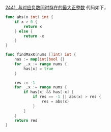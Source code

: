 [2441. 与对应负数同时存在的最大正整数](https://leetcode.cn/problems/largest-positive-integer-that-exists-with-its-negative/description/)
代码如下，
```go
func abs(x int) int {
    if x > 0 {
        return x
    } else {
        return -x 
    }
}

func findMaxK(nums []int) int {
    has := map[int]bool {}
    for _,x := range nums {
        has[x] = true 
    }

    res := -1
    for _,x := range nums {
        if has[x] && has[-x] {
            if res == -1 || abs(x) > res {
                res = abs(x)
            }
        }
    }
    return res 
}
```